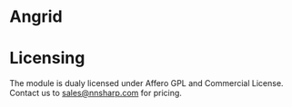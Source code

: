 Angrid
======

# Licensing

The module is dualy licensed under Affero GPL and Commercial License. Contact us to sales@nnsharp.com for pricing.


